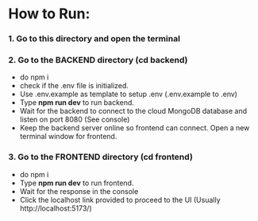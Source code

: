 # How to Run:

### 1. Go to this directory and open the terminal

### 2. Go to the BACKEND directory (cd backend)

- do npm i
- check if the .env file is initialized.
- Use .env.example as template to setup .env (.env.example to .env)
- Type <strong>npm run dev</strong> to run backend.
- Wait for the backend to connect to the cloud MongoDB database and listen on port 8080 (See console)
- Keep the backend server online so frontend can connect. Open a new terminal window for frontend.

### 3. Go to the FRONTEND directory (cd frontend)

- do npm i
- Type <strong>npm run dev</strong> to run frontend.
- Wait for the response in the console
- Click the localhost link provided to proceed to the UI (Usually http://localhost:5173/)
